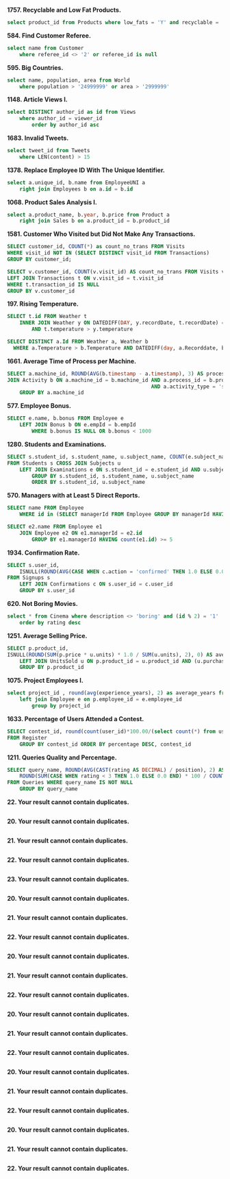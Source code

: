 
**1757. Recyclable and Low Fat Products.**

```sql
select product_id from Products where low_fats = 'Y' and recyclable = 'Y'
```

**584. Find Customer Referee.**

```sql
select name from Customer 
    where referee_id <> '2' or referee_id is null
```

**595. Big Countries.**

```sql
select name, population, area from World
    where population > '24999999' or area > '2999999'
```

**1148. Article Views I.**

```sql
select DISTINCT author_id as id from Views 
    where author_id = viewer_id
        order by author_id asc
```

**1683. Invalid Tweets.**

```sql
select tweet_id from Tweets
    where LEN(content) > 15
```

**1378. Replace Employee ID With The Unique Identifier.**

```sql
select a.unique_id, b.name from EmployeeUNI a 
    right join Employees b on a.id = b.id
```

**1068. Product Sales Analysis I.**

```sql
select a.product_name, b.year, b.price from Product a
    right join Sales b on a.product_id = b.product_id
```

**1581. Customer Who Visited but Did Not Make Any Transactions.**

```sql
SELECT customer_id, COUNT(*) as count_no_trans FROM Visits
WHERE visit_id NOT IN (SELECT DISTINCT visit_id FROM Transactions)
GROUP BY customer_id;
```

```sql
SELECT v.customer_id, COUNT(v.visit_id) AS count_no_trans FROM Visits v
LEFT JOIN Transactions t ON v.visit_id = t.visit_id
WHERE t.transaction_id IS NULL
GROUP BY v.customer_id
```

**197. Rising Temperature.**

```sql
SELECT t.id FROM Weather t
    INNER JOIN Weather y ON DATEDIFF(DAY, y.recordDate, t.recordDate) = 1 
        AND t.temperature > y.temperature
```

```sql
SELECT DISTINCT a.Id FROM Weather a, Weather b
  WHERE a.Temperature > b.Temperature AND DATEDIFF(day, a.Recorddate, b.Recorddate) = 1
```

**1661. Average Time of Process per Machine.**

```sql
SELECT a.machine_id, ROUND(AVG(b.timestamp - a.timestamp), 3) AS processing_time FROM Activity a
JOIN Activity b ON a.machine_id = b.machine_id AND a.process_id = b.process_id
                                               AND a.activity_type = 'start' AND b.activity_type = 'end' 
    GROUP BY a.machine_id
```

**577. Employee Bonus.**

```sql
SELECT e.name, b.bonus FROM Employee e 
    LEFT JOIN Bonus b ON e.empId = b.empId
        WHERE b.bonus IS NULL OR b.bonus < 1000
```

**1280. Students and Examinations.**

```sql
SELECT s.student_id, s.student_name, u.subject_name, COUNT(e.subject_name) AS attended_exams
FROM Students s CROSS JOIN Subjects u  
    LEFT JOIN Examinations e ON s.student_id = e.student_id AND u.subject_name = e.subject_name 
        GROUP BY s.student_id, s.student_name, u.subject_name
        ORDER BY s.student_id, u.subject_name
```

**570. Managers with at Least 5 Direct Reports.**

```sql
SELECT name FROM Employee
    WHERE id in (SELECT managerId FROM Employee GROUP BY managerId HAVING COUNT(managerId) >= 5)
```

```sql
SELECT e2.name FROM Employee e1 
    JOIN Employee e2 ON e1.managerId = e2.id 
        GROUP BY e1.managerId HAVING count(e1.id) >= 5
```

**1934. Confirmation Rate.**

```sql
SELECT s.user_id,
    ISNULL(ROUND(AVG(CASE WHEN c.action = 'confirmed' THEN 1.0 ELSE 0.0 END), 2), 0) AS confirmation_rate
FROM Signups s
    LEFT JOIN Confirmations c ON s.user_id = c.user_id
    GROUP BY s.user_id
```

**620. Not Boring Movies.**

```sql
select * from Cinema where description <> 'boring' and (id % 2) = '1' 
    order by rating desc
```

**1251. Average Selling Price.**

```sql
SELECT p.product_id,
ISNULL(ROUND(SUM(p.price * u.units) * 1.0 / SUM(u.units), 2), 0) AS average_price FROM Prices p
    LEFT JOIN UnitsSold u ON p.product_id = u.product_id AND (u.purchase_date BETWEEN p.start_date AND p.end_date)
    GROUP BY p.product_id
```

**1075. Project Employees I.**

```sql
select project_id , round(avg(experience_years), 2) as average_years from Project p
    left join Employee e on p.employee_id = e.employee_id
        group by project_id
```

**1633. Percentage of Users Attended a Contest.**

```sql
SELECT contest_id, round(count(user_id)*100.00/(select count(*) from users),2) AS percentage 
FROM Register
    GROUP BY contest_id ORDER BY percentage DESC, contest_id
```

**1211. Queries Quality and Percentage.**

```sql
SELECT query_name, ROUND(AVG(CAST(rating AS DECIMAL) / position), 2) AS quality,
    ROUND(SUM(CASE WHEN rating < 3 THEN 1.0 ELSE 0.0 END) * 100 / COUNT(*), 2) AS poor_query_percentage
FROM Queries WHERE query_name IS NOT NULL
    GROUP BY query_name
```

**22. Your result cannot contain duplicates.**

```sql

```

**20. Your result cannot contain duplicates.**

```sql

```

**21. Your result cannot contain duplicates.**

```sql

```

**22. Your result cannot contain duplicates.**

```sql

```

**23. Your result cannot contain duplicates.**

```sql

```

**20. Your result cannot contain duplicates.**

```sql

```

**21. Your result cannot contain duplicates.**

```sql

```

**22. Your result cannot contain duplicates.**

```sql

```

**20. Your result cannot contain duplicates.**

```sql

```

**21. Your result cannot contain duplicates.**

```sql

```

**22. Your result cannot contain duplicates.**

```sql

```

**20. Your result cannot contain duplicates.**

```sql

```

**21. Your result cannot contain duplicates.**

```sql

```

**22. Your result cannot contain duplicates.**

```sql

```

**20. Your result cannot contain duplicates.**

```sql

```

**21. Your result cannot contain duplicates.**

```sql

```

**22. Your result cannot contain duplicates.**

```sql

```

**20. Your result cannot contain duplicates.**

```sql

```

**21. Your result cannot contain duplicates.**

```sql

```

**22. Your result cannot contain duplicates.**

```sql

```

